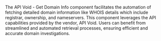 The API Void - Get Domain Info component facilitates the automation of fetching detailed domain information like WHOIS details which include registrar, ownership, and nameservers. This component leverages the API capabilities provided by the vendor, API Void. Users can benefit from streamlined and automated retrieval processes, ensuring efficient and accurate domain investigations.
